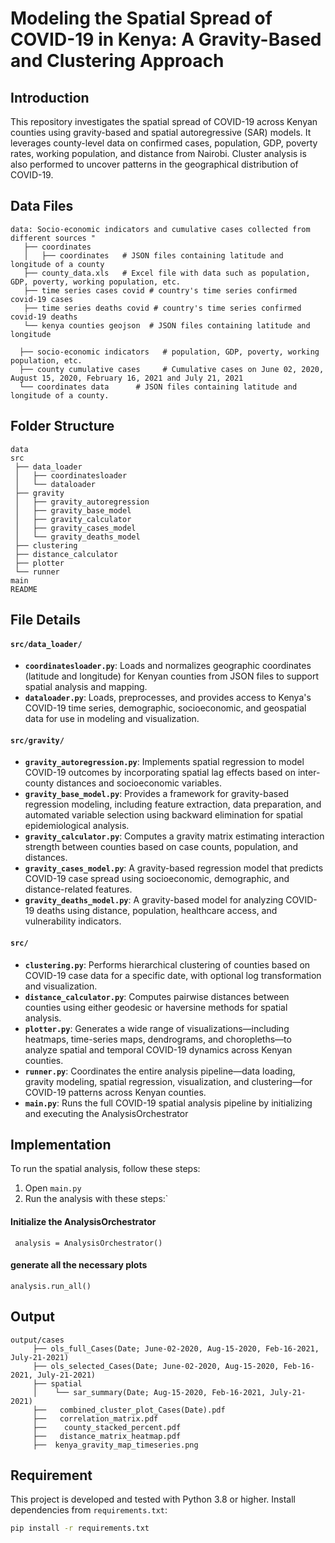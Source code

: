 # Modeling the Spatial Spread of COVID-19 in Kenya: A Gravity-Based and Clustering Approach
## Introduction
This repository investigates the spatial spread of COVID-19 across Kenyan counties using gravity-based and 
spatial autoregressive (SAR) models. It leverages county-level data on confirmed cases, population, GDP, poverty rates,
working population, and distance from Nairobi. Cluster analysis is also performed to uncover patterns in the geographical distribution of COVID-19.

## Data Files
```
data: Socio-economic indicators and cumulative cases collected from different sources "
   ├── coordinates      
   │   ├── coordinates   # JSON files containing latitude and longitude of a county
   ├── county_data.xls   # Excel file with data such as population, GDP, poverty, working population, etc.
   ├── time series cases covid # country's time series confirmed covid-19 cases     
   ├── time series deaths covid # country's time series confirmed covid-19 deaths     
   └── kenya counties geojson  # JSON files containing latitude and longitude 
  
  ├── socio-economic indicators   # population, GDP, poverty, working population, etc.
  ├── county cumulative cases     # Cumulative cases on June 02, 2020, August 15, 2020, February 16, 2021 and July 21, 2021
  └── coordinates data      # JSON files containing latitude and longitude of a county.
```

## Folder Structure
```
data                
src                    
 ├── data_loader        
 │   ├── coordinatesloader     
 │   └── dataloader   
 ├── gravity        
 │   ├── gravity_autoregression    
 │   ├── gravity_base_model 
 │   ├── gravity_calculator   
 │   ├── gravity_cases_model 
 │   └── gravity_deaths_model   
 ├── clustering
 ├── distance_calculator
 ├── plotter               
 └── runner
main 
README
```
## File Details
#### `src/data_loader/`
- **`coordinatesloader.py`**: Loads and normalizes geographic coordinates (latitude and longitude) for Kenyan counties 
from JSON files to support spatial analysis and mapping.
- **`dataloader.py`**: Loads, preprocesses, and provides access to Kenya's COVID-19 time series, demographic, 
socioeconomic, and geospatial data for use in modeling and visualization.
#### `src/gravity/`
- **`gravity_autoregression.py`**: Implements spatial regression to model COVID-19 outcomes by incorporating 
spatial lag effects based on inter-county distances and socioeconomic variables.
- **`gravity_base_model.py`**: Provides a framework for gravity-based regression modeling, including feature extraction, 
data preparation, and automated variable selection using backward elimination for spatial epidemiological analysis.
- **`gravity_calculator.py`**: Computes a gravity matrix estimating interaction strength between counties based on 
case counts, population, and distances.
- **`gravity_cases_model.py`**: A gravity-based regression model that predicts COVID-19 case spread using socioeconomic,
demographic, and distance-related features.
- **`gravity_deaths_model.py`**:  A gravity-based model for analyzing COVID-19 deaths using distance, population, 
healthcare access, and vulnerability indicators.
#### `src/`
- **`clustering.py`**:  Performs hierarchical clustering of counties based on COVID-19 case data for a specific date, 
with optional log transformation and visualization.
- **`distance_calculator.py`**: Computes pairwise distances between counties using either geodesic or 
haversine methods for spatial analysis.
- **`plotter.py`**: Generates a wide range of visualizations—including heatmaps, time-series maps, dendrograms, and 
choropleths—to analyze spatial and temporal COVID-19 dynamics across Kenyan counties.
- **`runner.py`**: Coordinates the entire analysis pipeline—data loading, gravity modeling, spatial regression, 
visualization, and clustering—for COVID-19 patterns across Kenyan counties.
- **`main.py`**: Runs the full COVID-19 spatial analysis pipeline by initializing and executing the AnalysisOrchestrator

## Implementation
To run the spatial analysis, follow these steps:
1. Open `main.py` 
2. Run the analysis with these steps:` 
#### Initialize the AnalysisOrchestrator
```  analysis = AnalysisOrchestrator() ```
#### generate all the necessary plots
```analysis.run_all() ```

## Output
```
output/cases
     ├── ols_full_Cases(Date; June-02-2020, Aug-15-2020, Feb-16-2021, July-21-2021)
     ├── ols_selected_Cases(Date; June-02-2020, Aug-15-2020, Feb-16-2021, July-21-2021)
     ├── spatial
     │    └── sar_summary(Date; Aug-15-2020, Feb-16-2021, July-21-2021)
     ├──   combined_cluster_plot_Cases(Date).pdf 
     ├──   correlation_matrix.pdf
     ├──    county_stacked_percent.pdf    
     ├──   distance_matrix_heatmap.pdf
     ├──  kenya_gravity_map_timeseries.png
```

## Requirement
This project is developed and tested with Python 3.8 or higher. Install dependencies from `requirements.txt`:
```bash
pip install -r requirements.txt
